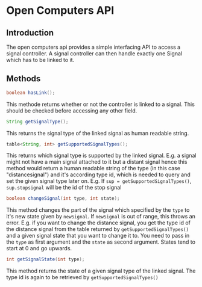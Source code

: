 # Open Computers API

## Introduction

The open computers api provides a simple interfacing API to access a signal controller. A signal controller can then handle exactly one Signal which has to be linked to it.

## Methods

```java
boolean hasLink();
```

This methode returns whether or not the controller is linked to a signal. This should be checked before accessing any other field.

```java
String getSignalType();
```

This returns the signal type of the linked signal as human readable string.

```java
table<String, int> getSupportedSignalTypes();
```

This returns which signal type is supported by the linked signal. E.g. a signal might not have a main signal attached to it but a distant signal hence this method would return a human readable string of the type (in this case "distancesignal") and it's according type id, which is needed to query and set the given signal type later on. E.g. If `sup = getSupportedSignalTypes()`, `sup.stopsignal` will be the id of the stop signal

```java
boolean changeSignal(int type, int state);
```

This method changes the part of the signal which specified by the `type` to it's new state given by `newSignal`. If `newSignal` is out of range, this throws an error. E.g. if you want to change the distance signal, you get the type id of the distance signal from the table returned by `getSupportedSignalTypes()` and a given signal state that you want to change it to. You need to pass in the `type` as first argument and the `state` as second argument. States tend to start at 0 and go upwards.

```java
int getSignalState(int type);
```

This method returns the state of a given signal type of the linked signal. The type id is again to be retrieved by `getSupportedSignalTypes()`
